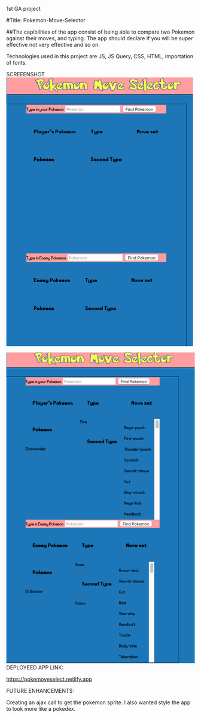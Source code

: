 1st GA project

 #Title: Pokemon-Move-Selector


##The capibilities of the app consist of being able to compare two Pokemon against their moves, and typing. 
The app should declare if you will be super effective not very effective and so on. 

Technologies used in this project are JS, JS Query, CSS, HTML, importation of fonts. 


SCREEENSHOT
<img src="https://github.com/7gsclaude/Pokemon-Move-Selector/blob/master/images/screenshot1.jpeg?raw=true">

<img src="https://github.com/7gsclaude/Pokemon-Move-Selector/blob/master/images/screenshot2.jpeg?raw=true">
DEPLOYEED APP LINK:

https://pokemoveselect.netlify.app

FUTURE ENHANCEMENTS:

Creating an ajax call to get the pokemon sprite. I also wanted style the app to look more like a pokedex. 
